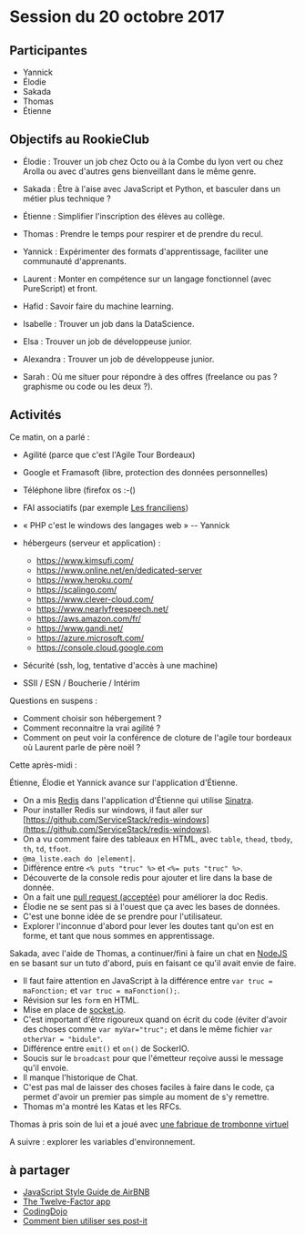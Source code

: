 # Session du 20 octobre 2017

## Participantes

- Yannick
- Élodie
- Sakada
- Thomas
- Étienne


## Objectifs au RookieClub

- Élodie : Trouver un job chez Octo ou à la Combe du lyon vert ou chez Arolla ou avec d'autres gens bienveillant dans le même genre.
- Sakada : Être à l'aise avec JavaScript et Python, et basculer dans un métier plus technique ?
- Étienne : Simplifier l'inscription des élèves au collège.
- Thomas : Prendre le temps pour respirer et de prendre du recul.
- Yannick : Expérimenter des formats d'apprentissage, faciliter une communauté d'apprenants.

- Laurent : Monter en compétence sur un langage fonctionnel (avec PureScript) et front.
- Hafid : Savoir faire du machine learning.
- Isabelle : Trouver un job dans la DataScience.
- Elsa : Trouver un job de développeuse junior.
- Alexandra : Trouver un job de développeuse junior.
- Sarah : Où me situer pour répondre à des offres (freelance ou pas ? graphisme ou code ou les deux ?).


## Activités

Ce matin, on a parlé :

- Agilité (parce que c'est l'Agile Tour Bordeaux)

- Google et Framasoft (libre, protection des données personnelles)
- Téléphone libre (firefox os :-()
- FAI associatifs (par exemple [Les franciliens](https://www.franciliens.net/tarifs/))
- « PHP c'est le windows des langages web » -- Yannick
- hébergeurs (serveur et application) :
  - https://www.kimsufi.com/
  - https://www.online.net/en/dedicated-server
  - https://www.heroku.com/
  - https://scalingo.com/
  - https://www.clever-cloud.com/
  - https://www.nearlyfreespeech.net/
  - https://aws.amazon.com/fr/
  - https://www.gandi.net/
  - https://azure.microsoft.com/
  - https://console.cloud.google.com
- Sécurité (ssh, log, tentative d'accès à une machine)
- SSII / ESN / Boucherie / Intérim


Questions en suspens :
- Comment choisir son hébergement ?
- Comment reconnaitre la vrai agilité ?
- Comment on peut voir la conférence de cloture de l'agile tour bordeaux où Laurent parle de père noël ?


Cette après-midi :

Étienne, Élodie et Yannick avance sur l'application d'Étienne.
- On a mis [Redis](https://redis.io/) dans l'application d'Étienne qui utilise [Sinatra](http://www.sinatrarb.com/).
- Pour installer Redis sur windows, il faut aller sur [https://github.com/ServiceStack/redis-windows](https://github.com/ServiceStack/redis-windows).
- On a vu comment faire des tableaux en HTML, avec `table`, `thead`, `tbody`, `th`, `td`, `tfoot`.
- `@ma_liste.each do |element|`.
- Différence entre `<% puts "truc" %>` et `<%= puts "truc" %>`.
- Découverte de la console redis pour ajouter et lire dans la base de donnée.
- On a fait une [pull request (acceptée)](https://github.com/antirez/redis-doc/pull/875) pour améliorer la doc Redis.
- Élodie ne se sent pas si à l'ouest que ça avec les bases de données.
- C'est une bonne idée de se prendre pour l'utilisateur.
- Explorer l'inconnue d'abord pour lever les doutes tant qu'on est en forme, et tant que nous sommes en apprentissage.

Sakada, avec l'aide de Thomas, a continuer/fini à faire un chat en [NodeJS](https://nodejs.org/en/) en se basant sur un tuto d'abord, puis en faisant ce qu'il avait envie de faire.
- Il faut faire attention en JavaScript à la différence entre `var truc = maFonction;` et `var truc = maFonction();`.
- Révision sur les `form` en HTML.
- Mise en place de [socket.io](https://socket.io/).
- C'est important d'être rigoureux quand on écrit du code (éviter d'avoir des choses comme `var myVar="truc";` et dans le même fichier `var otherVar = "bidule"`.
- Différence entre `emit()` et `on()` de SockerIO.
- Soucis sur le `broadcast` pour que l'émetteur reçoive aussi le message qu'il envoie.
- Il manque l'historique de Chat.
- C'est pas mal de laisser des choses faciles à faire dans le code, ça permet d'avoir un premier pas simple au moment de s'y remettre.
- Thomas m'a montré les Katas et les RFCs.

Thomas à pris soin de lui et a joué avec [une fabrique de trombonne virtuel](http://www.decisionproblem.com/paperclips/index2.html)

A suivre : explorer les variables d'environnement.


## à partager

- [JavaScript Style Guide de AirBNB](https://github.com/airbnb/javascript)
- [The Twelve-Factor app](https://12factor.net/)
- [CodingDojo](http://codingdojo.org/)
- [Comment bien utiliser ses post-it](https://www.youtube.com/watch?v=V_v89gVxPac&list=PLhQ0uCLmau9E7LCbA4LD47z-fcJxAlr8U)

